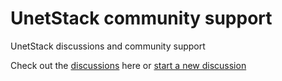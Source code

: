 # UnetStack community support
UnetStack discussions and community support

Check out the [discussions](https://github.com/org-arl/unet-support/discussions) here or [start a new discussion](https://github.com/org-arl/unet-support/discussions/new/choose)
